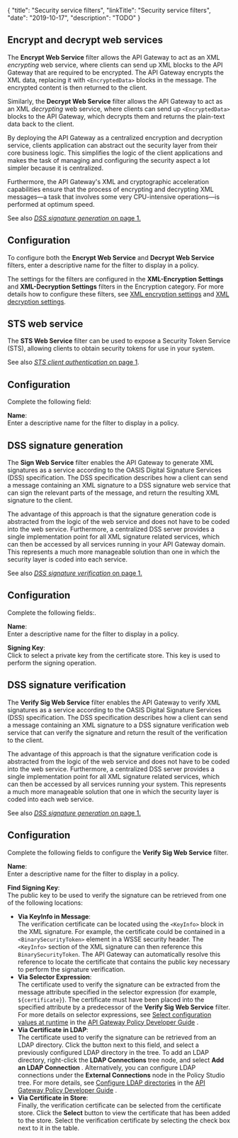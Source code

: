 {
"title": "Security service filters",
"linkTitle": "Security service filters",
"date": "2019-10-17",
"description": "TODO"
}

## Encrypt and decrypt web services

The **Encrypt Web Service**
filter allows the API Gateway to act as an XML *encrypting*
web service, where clients can send up XML blocks to the API Gateway that are required to be encrypted. The API Gateway encrypts the XML data, replacing it with `<EncryptedData>` blocks in the message. The encrypted content is then returned to the client.

Similarly, the **Decrypt Web Service**
filter allows the API Gateway to act as an XML *decrypting*
web service, where clients can send up `<EncryptedData>` blocks to the API Gateway, which decrypts them and returns the plain-text data back to the client.

By deploying the API Gateway as a centralized encryption and decryption service, clients application can abstract out the security layer from their core business logic. This simplifies the logic of the client applications and makes the task of managing and configuring the security aspect a lot simpler because it is centralized.

Furthermore, the API Gateway's XML and cryptographic acceleration capabilities ensure that the process of encrypting and decrypting XML messages—a task that involves some very CPU-intensive operations—is performed at optimum speed.

See also [*DSS signature generation* on page 1.](sec_services_sign.htm)

</div>

<div id="p_sec_services_encdec_conf">

Configuration
-------------

To configure both the **Encrypt Web Service**
and **Decrypt Web Service**
filters, enter a descriptive name for the filter to display in a policy.

The settings for the filters are configured in the **XML-Encryption Settings** and **XML-Decryption Settings** filters in the Encryption category. For more details how to configure these filters, see [XML encryption settings](encryption_encrypt_settings.htm) and [XML decryption settings](encryption_decrypt_settings.htm).

</div>

## STS web service

The **STS Web Service**
filter can be used to expose a Security Token Service (STS), allowing clients to obtain security tokens for use in your system.

See also [*STS client authentication* on page 1](authn_sts_client.htm).

</div>

<div id="p_sec_services_sts_conf">

Configuration
-------------

Complete the following field:

**Name**:\
Enter a descriptive name for the filter to display in a policy.

</div>

## DSS signature generation

The **Sign Web Service**
filter enables the API Gateway to generate XML signatures as a service according to the OASIS Digital Signature Services (DSS) specification. The DSS specification describes how a client can send a message containing an XML signature to a DSS signature web service that can sign the relevant parts of the message, and return the resulting XML signature to the client.

The advantage of this approach is that the signature generation code is abstracted from the logic of the web service and does not have to be coded into the web service. Furthermore, a centralized DSS server provides a single implementation point for all XML signature related services, which can then be accessed by all services running in your API Gateway domain. This represents a much more manageable solution than one in which the security layer is coded into each service.

See also [*DSS signature verification* on page 1.](sec_services_dss.htm)

</div>

<div id="p_sec_services_sign_conf">

Configuration
-------------

Complete the following fields:.

**Name**:\
Enter a descriptive name for the filter to display in a policy.

**Signing Key**:\
Click to select a private key from the certificate store. This key is used to perform the signing operation.

</div>

## DSS signature verification

The **Verify Sig Web Service**
filter enables the API Gateway to verify XML signatures as a service according to the OASIS Digital Signature Services (DSS) specification. The DSS specification describes how a client can send a message containing an XML signature to a DSS signature verification web service that can verify the signature and return the result of the verification to the client.

The advantage of this approach is that the signature verification code is abstracted from the logic of the web service and does not have to be coded into the web service. Furthermore, a centralized DSS server provides a single implementation point for all XML signature related services, which can then be accessed by all services running your system. This represents a much more manageable solution that one in which the security layer is coded into each web service.

See also [*DSS signature generation* on page 1.](sec_services_sign.htm)

</div>

<div id="p_sec_services_dss_conf">

Configuration
-------------

Complete the following fields to configure the **Verify Sig Web Service**
filter.

**Name**:\
Enter a descriptive name for the filter to display in a policy.

**Find Signing Key**:\
The public key to be used to verify the signature can be retrieved from one of the following locations:

-   **Via KeyInfo in Message**:\
    The verification certificate can be located using the `<KeyInfo>`
    block in the XML signature. For example, the certificate could be contained in a `<BinarySecurityToken>`
    element in a WSSE security header. The `<KeyInfo>`
    section of the XML signature can then reference this `BinarySecurityToken`. The API Gateway can automatically resolve this reference to locate the certificate that contains the public key necessary to perform the signature verification.
-   **Via Selector Expression**:\
    The certificate used to verify the signature can be extracted from the message attribute specified in the selector expression (for example, `${certificate}`). The certificate must have been placed into the specified attribute by a predecessor of the **Verify Sig Web Service**
    filter. For more details on selector expressions, see
    [Select configuration values at runtime](/csh?context=630&product=prod-api-gateway-77)
    in the
    [API Gateway Policy Developer Guide](/bundle/APIGateway_77_PolicyDevGuide_allOS_en_HTML5/)
    .
-   **Via Certificate in LDAP**:\
    The certificate used to verify the signature can be retrieved from an LDAP directory. Click the button next to this field, and select a previously configured LDAP directory in the tree. To add an LDAP directory, right-click the **LDAP Connections**
    tree node, and select **Add an LDAP Connection**
    . Alternatively, you can configure LDAP connections under the **External Connections**
    node in the Policy Studio tree. For more details, see
    [Configure LDAP directories](/csh?context=617&product=prod-api-gateway-77)
    in the
    [API Gateway Policy Developer Guide](/bundle/APIGateway_77_PolicyDevGuide_allOS_en_HTML5/)
    .
-   **Via Certificate in Store**:\
    Finally, the verification certificate can be selected from the certificate store. Click the **Select**
    button to view the certificate that has been added to the store. Select the verification certificate by selecting the check box next to it in the table.

</div>
